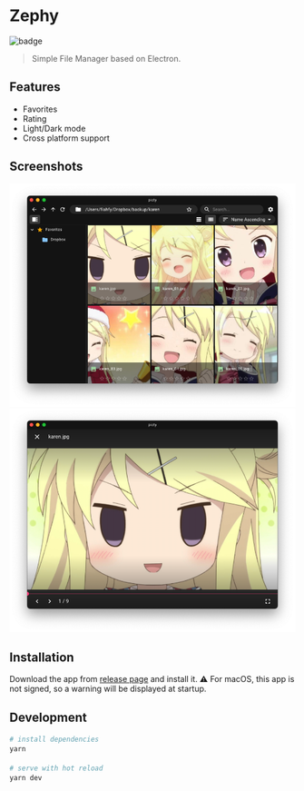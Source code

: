# Zephy

![badge](https://github.com/fiahfy/zephy/workflows/Electron/badge.svg)

> Simple File Manager based on Electron.

## Features

- Favorites
- Rating
- Light/Dark mode
- Cross platform support

## Screenshots

![screenshot](.github/img/screenshot1.png)
![screenshot](.github/img/screenshot2.png)

## Installation

Download the app from [release page](https://github.com/fiahfy/zephy/releases) and install it.
:warning: For macOS, this app is not signed, so a warning will be displayed at startup.

## Development

```bash
# install dependencies
yarn

# serve with hot reload
yarn dev
```
